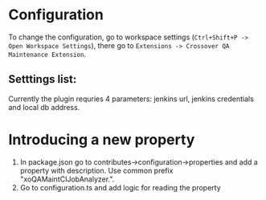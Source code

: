 Configuration
====================

To change the configuration, go to workspace settings (`Ctrl+Shift+P -> Open Workspace Settings`), there go to `Extensions -> Crossover QA Maintenance Extension`.


Setttings list:
----------------
Currently the plugin requries 4 parameters: jenkins url, jenkins credentials and local db address.


Introducing a new property
==========================
1. In package.json go to contributes->configuration->properties and add a property with description. Use common prefix "xoQAMaintCIJobAnalyzer.".
2. Go to configuration.ts and add logic for reading the property
